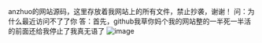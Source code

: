 anzhuo的网站源码，这里存放着我网站上的所有文件，禁止抄袭，谢谢！
问：为什么最近访问不了了你 答：首先，github我草你妈个我的网站整的一半死一半活的前面还给我停止了我真无语了
![image](https://user-images.githubusercontent.com/131332039/234309290-d9e92fdc-c7a6-4e27-b8eb-63406f3d6f72.png)
